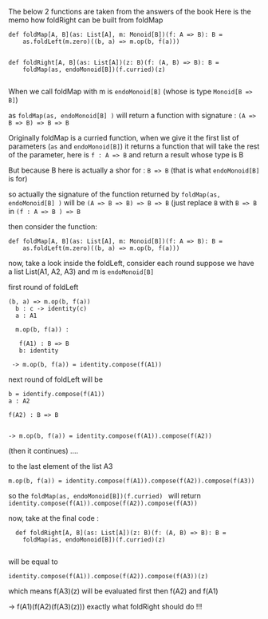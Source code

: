  The below 2 functions are taken from the answers of the book
 Here is the memo how foldRight can be built from foldMap

```
def foldMap[A, B](as: List[A], m: Monoid[B])(f: A => B): B =
    as.foldLeft(m.zero)((b, a) => m.op(b, f(a)))


def foldRight[A, B](as: List[A])(z: B)(f: (A, B) => B): B =
    foldMap(as, endoMonoid[B])(f.curried)(z)
    
```

When we call foldMap with m is `endoMonoid[B]` (whose is type `Monoid[B => B]`)

as `foldMap(as, endoMonoid[B] )` will return a function with signature : `(A => B => B) => B => B`

Originally foldMap is a curried function, when we give it the first list of parameters (`as` and `endoMonoid[B]`)
it returns a function that will take the rest of the parameter, here is `f : A => B` and return a result whose type is B

But because B here is actually a shor for : `B => B` (that is what `endoMonoid[B]` is for)

so actually the signature of the function returned by `foldMap(as, endoMonoid[B] )` will be `(A => B => B) => B => B`
(just replace `B` with `B => B` in `(f : A => B ) => B`


then consider the function:

```
def foldMap[A, B](as: List[A], m: Monoid[B])(f: A => B): B =
    as.foldLeft(m.zero)((b, a) => m.op(b, f(a)))
```

now, take a look inside the foldLeft, consider each round
suppose we have a list List(A1, A2, A3) and m is `endoMonoid[B]`


first round of foldLeft
 ```
 (b, a) => m.op(b, f(a))
   b : c -> identity(c)
   a : A1

   m.op(b, f(a)) :

   	f(A1) : B => B
   	b: identity

  -> m.op(b, f(a)) = identity.compose(f(A1))
```

next round of foldLeft will be

```
b = identify.compose(f(A1))
a : A2

f(A2) : B => B


-> m.op(b, f(a)) = identity.compose(f(A1)).compose(f(A2))
```
(then it continues)
....

to the last element of the list A3

```
m.op(b, f(a)) = identity.compose(f(A1)).compose(f(A2)).compose(f(A3))
```

so the 
```foldMap(as, endoMonoid[B])(f.curried) ```
will return ```identity.compose(f(A1)).compose(f(A2)).compose(f(A3))```

now, take at the final code :
```
  def foldRight[A, B](as: List[A])(z: B)(f: (A, B) => B): B =
    foldMap(as, endoMonoid[B])(f.curried)(z)
    
```

will be equal to
```
identity.compose(f(A1)).compose(f(A2)).compose(f(A3))(z)
```

which means f(A3)(z) will be evaluated first
then f(A2) and f(A1)

-> f(A1)(f(A2)(f(A3)(z))) exactly what foldRight should do !!!





